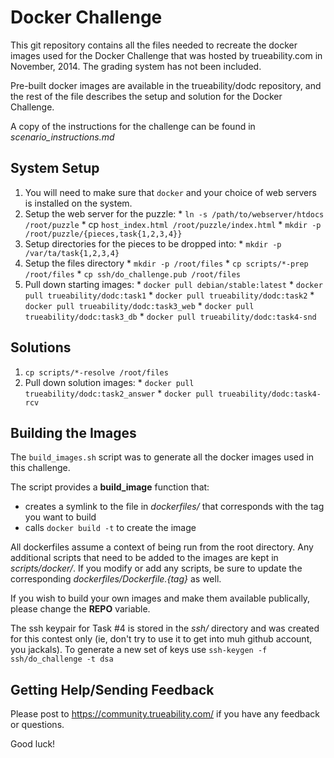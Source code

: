 # Docker Challenge

This git repository contains all the files needed to recreate the docker images used for the Docker Challenge that was hosted by trueability.com in November, 2014.  The grading system has not been included. 

Pre-built docker images are available in the trueability/dodc repository, and
the rest of the file describes the setup and solution for the Docker Challenge.

A copy of the instructions for the challenge can be found in *scenario_instructions.md*

## System Setup

  1. You will need to make sure that `docker` and your choice of web servers is installed on the system.
  1. Setup the web server for the puzzle:
    * `ln -s /path/to/webserver/htdocs /root/puzzle`
    * cp `host_index.html /root/puzzle/index.html`
    * `mkdir -p /root/puzzle/{pieces,task{1,2,3,4}}`
  1. Setup directories for the pieces to be dropped into:
    * `mkdir -p /var/ta/task{1,2,3,4}`
  1. Setup the files directory
    * `mkdir -p /root/files`
    * `cp scripts/*-prep /root/files`
    * `cp ssh/do_challenge.pub /root/files`
  1. Pull down starting images:
    * `docker pull debian/stable:latest`
    * `docker pull trueability/dodc:task1`
    * `docker pull trueability/dodc:task2`
    * `docker pull trueability/dodc:task3_web`
    * `docker pull trueability/dodc:task3_db`
    * `docker pull trueability/dodc:task4-snd`

## Solutions

  1. `cp scripts/*-resolve /root/files`
  1. Pull down solution images:
    * `docker pull trueability/dodc:task2_answer`
    * `docker pull trueability/dodc:task4-rcv`

## Building the Images

The `build_images.sh` script was to generate all the docker images used in this challenge.

The script provides a **build_image** function that:
  * creates a symlink to the file in *dockerfiles/* that corresponds with the tag you want to build
  * calls `docker build -t` to create the image

All dockerfiles assume a context of being run from the root directory.  Any additional scripts that need to be added to the images are kept in *scripts/docker/*.  If you modify or add any scripts, be sure to update the corresponding *dockerfiles/Dockerfile.{tag}* as well.

If you wish to build your own images and make them available publically, please
change the **REPO** variable.

The ssh keypair for Task #4 is stored in the *ssh/* directory and was created for this contest only (ie, don't try to use it to get into muh github account, you jackals).  To generate a new set of keys use `ssh-keygen -f ssh/do_challenge -t dsa`

## Getting Help/Sending Feedback

Please post to https://community.trueability.com/ if you have any feedback or questions.

Good luck!
